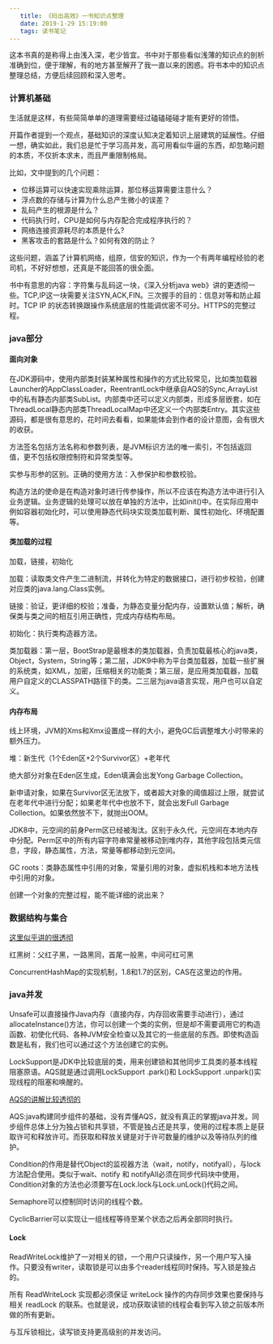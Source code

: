 ```yaml
---
   title: 《码出高效》一书知识点整理
   date: 2019-1-29 15:19:00
   tags: 读书笔记
---
```


这本书真的是称得上由浅入深，老少皆宜。书中对于那些看似浅薄的知识点的剖析准确到位，便于理解，有的地方甚至解开了我一直以来的困惑。将书本中的知识点整理总结，方便后续回顾和深入思考。

### 计算机基础

生活就是这样，有些简简单单的道理需要经过磕磕碰碰才能有更好的领悟。

开篇作者提到一个观点，基础知识的深度认知决定着知识上层建筑的延展性。仔细一想，确实如此，我们总是忙于学习高并发，高可用看似牛逼的东西，却忽略问题的本质，不仅折本求末，而且严重限制格局。

比如，文中提到的几个问题：

- 位移运算可以快速实现乘除运算，那位移运算需要注意什么？
- 浮点数的存储与计算为什么总产生微小的误差？
- 乱码产生的根源是什么？
- 代码执行时，CPU是如何与内存配合完成程序执行的？
- 网络连接资源耗尽的本质是什么?
- 黑客攻击的套路是什么？如何有效的防止？
<!-- more -->
这些问题，涵盖了计算机网络，组原，信安的知识，作为一个有两年编程经验的老司机，不好好想想，还真是不能回答的很全面。

书中有意思的内容：字符集与乱码这一块，《深入分析java web》讲的更透彻一些。TCP,IP这一块需要关注SYN,ACK,FIN。三次握手的目的：信息对等和防止超时。TCP IP 的状态转换跟操作系统底层的性能调优密不可分。HTTPS的完整过程。

### java部分

#### 面向对象
在JDK源码中，使用内部类封装某种属性和操作的方式比较常见，比如类加载器Launcher的AppClassLoader，ReentrantLock中继承自AQS的Sync,ArrayList中的私有静态内部类SubList。内部类中还可以定义内部类，形成多层嵌套，如在ThreadLocal静态内部类ThreadLocalMap中还定义一个内部类Entry。其实这些源码，都是很有意思的，花时间去看看，如果能体会到作者的设计意图，会有很大的收获。

方法签名包括方法名称和参数列表，是JVM标识方法的唯一索引，不包括返回值，更不包括权限控制符和异常类型等。

实参与形参的区别。正确的使用方法：入参保护和参数校验。

构造方法的使命是在构造对象时进行传参操作，所以不应该在构造方法中进行引入业务逻辑。业务逻辑的处理可以放在单独的方法中，比如init()中。在实际应用中例如容器初始化时，可以使用静态代码块实现类加载判断、属性初始化、环境配置等。

#### 类加载的过程

加载，链接，初始化

加载：读取类文件产生二进制流，并转化为特定的数据接口，进行初步校验，创建对应类的java.lang.Class实例。

链接：验证，更详细的校验；准备，为静态变量分配内存，设置默认值；解析，确保类与类之间的相互引用正确性，完成内存结构布局。

初始化：执行类构造器<clinit>方法。

类加载器：第一层，BootStrap是最根本的类加载器，负责加载最核心的java类，Object，System，String等；第二层，JDK9中称为平台类加载器，加载一些扩展的系统类，如XML，加密，压缩相关的功能类；第三层，是应用类加载器，加载用户自定义的CLASSPATH路径下的类。二三层为java语言实现，用户也可以自定义。

#### 内存布局

线上环境，JVM的Xms和Xmx设置成一样的大小，避免GC后调整堆大小时带来的额外压力。

堆：新生代（1个Eden区+2个Survivor区）+老年代

绝大部分对象在Eden区生成，Eden填满会出发Yong Garbage Collection。

新申请对象，如果在Survivor区无法放下，或者超大对象的阈值超过上限，就尝试在老年代中进行分配；如果老年代中也放不下，就会出发Full Garbage Collection。如果依然放不下，就抛出OOM。

JDK8中，元空间的前身Perm区已经被淘汰。区别于永久代，元空间在本地内存中分配。Perm区中的所有内容字符串常量被移动到堆内存，其他字段包括类元信息，字段，静态属性，方法，常量等都移动到元空间。

GC roots：类静态属性中引用的对象，常量引用的对象，虚拟机栈和本地方法栈中引用的对象。

创建一个对象的完整过程，能不能详细的说出来？
           
### 数据结构与集合

[这里似乎讲的很透彻](https://www.jianshu.com/p/c0642afe03e0)

红黑树：父红子黑，一路黑同，首尾一般黑，中间可红可黑

ConcurrentHashMap的实现机制，1.8和1.7的区别，CAS在这里边的作用。

###  java并发

Unsafe可以直接操作Java内存（直接内存，内存回收需要手动进行），通过allocateInstance()方法，你可以创建一个类的实例，但是却不需要调用它的构造函数、初使化代码、各种JVM安全检查以及其它的一些底层的东西。即使构造函数是私有，我们也可以通过这个方法创建它的实例。

LockSupport是JDK中比较底层的类，用来创建锁和其他同步工具类的基本线程阻塞原语。AQS就是通过调用LockSupport .park()和 LockSupport .unpark()实现线程的阻塞和唤醒的。


[AQS的讲解比较透彻的](http://tianshouzhi.com/api/tutorials/mutithread/110)

AQS:java构建同步组件的基础，没有弄懂AQS，就没有真正的掌握java并发。同步组件总体上分为独占锁和共享锁，不管是独占还是共享，使用的过程本质上是获取许可和释放许可。而获取和释放关键是对于许可数量的维护以及等待队列的维护。

Condition的作用是替代Object的监视器方法（wait，notify，notifyall），与lock方法配合使用。类似于wait、notify 和 notifyAll必须在同步代码块中使用，Condition对象的方法也必须要写在Lock.lock与Lock.unLock()代码之间。

Semaphore可以控制同时访问的线程个数。

CyclicBarrier可以实现让一组线程等待至某个状态之后再全部同时执行。

#### Lock
ReadWriteLock维护了一对相关的锁，一个用户只读操作，另一个用户写入操作。只要没有writer，读取锁是可以由多个reader线程同时保持。写入锁是独占的。

所有 ReadWriteLock 实现都必须保证 writeLock 操作的内存同步效果也要保持与相关 readLock 的联系。也就是说，成功获取读锁的线程会看到写入锁之前版本所做的所有更新。

与互斥锁相比，读写锁支持更高级别的并发访问。

